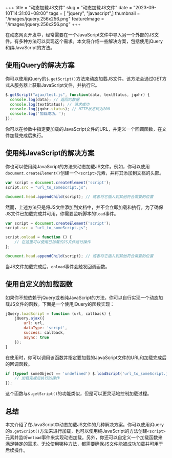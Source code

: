 +++
title = "动态加载JS文件"
slug = "动态加载JS文件"
date = "2023-09-10T14:31:03+08:00"
tags = [ "jquery", "javascript",]
thumbnail = "/images/jquery.256x256.png"
featureImage = "/images/jquery.256x256.png"
+++


在动态网页开发中，经常需要在一个JavaScript文件中导入另一个外部的JS文件。有多种方法可以实现这个需求。本文将介绍一些解决方案，包括使用jQuery和纯JavaScript的方法。

## 使用jQuery的解决方案

你可以使用jQuery的`$.getScript()`方法来动态加载JS文件。该方法会通过GET方式从服务器上获取JavaScript文件，并执行它。

```javascript
$.getScript("ajax/test.js", function(data, textStatus, jqxhr) {
  console.log(data); // 返回的数据
  console.log(textStatus); // 请求成功
  console.log(jqxhr.status); // HTTP状态码为200
  console.log('加载成功。');
});
```

你可以在参数中指定要加载的JavaScript文件的URL，并定义一个回调函数，在文件加载完成后执行。

## 使用纯JavaScript的解决方案

你也可以使用纯JavaScript的方法来动态加载JS文件。例如，你可以使用`document.createElement()`创建一个`<script>`元素，并将其添加到文档的头部。

```javascript
var script = document.createElement('script');
script.src = "url_to_someScript.js";

document.head.appendChild(script); // 或者将它插入到其他符合需要的位置
```

然而，上述方法只是将JS文件添加到文档中，并不会立即加载和执行。为了确保JS文件已加载完成并可用，你需要监听脚本的`load`事件。

```javascript
var script = document.createElement('script');
script.src = "url_to_someScript.js";

script.onload = function () {
    // 在这里可以使用已加载的JS文件进行操作
};

document.head.appendChild(script); // 或者将它插入到其他符合需要的位置
```

当JS文件加载完成后，`onload`事件会触发回调函数。

## 使用自定义的加载函数

如果你不想依赖于jQuery或者纯JavaScript的方法，你可以自行实现一个动态加载JS文件的函数。下面是一个使用jQuery的函数实现：

```javascript
jQuery.loadScript = function (url, callback) {
    jQuery.ajax({
        url: url,
        dataType: 'script',
        success: callback,
        async: true
    });
}
```

在使用时，你可以调用该函数并指定要加载的JavaScript文件的URL和加载完成后的回调函数。

```javascript
if (typeof someObject == 'undefined') $.loadScript('url_to_someScript.js', function(){
    // 加载完成后执行的操作
});
```

这个函数与`$.getScript()`的功能类似，但是可以更灵活地控制加载过程。

## 总结

本文介绍了在JavaScript中动态加载JS文件的几种解决方案。你可以使用jQuery的`$.getScript()`方法来进行加载，也可以使用纯JavaScript的方法创建`<script>`元素并监听`onload`事件来实现动态加载。另外，你还可以自定义一个加载函数来满足特定的需求。无论使用哪种方法，都需要确保JS文件能被成功加载并可用于后续操作。





